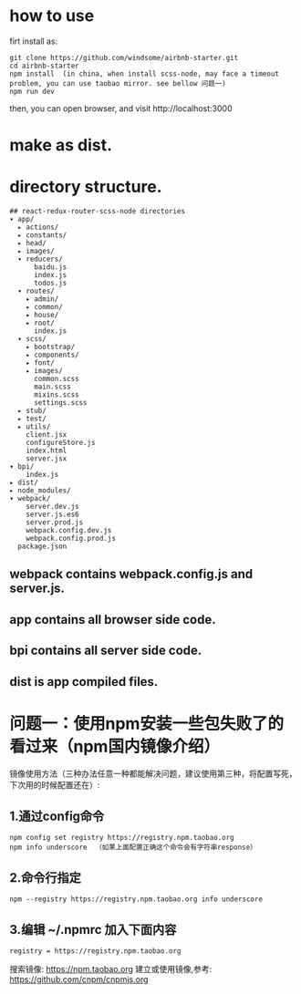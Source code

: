 # how to use
firt install as:
```
git clone https://github.com/windsome/airbnb-starter.git
cd airbnb-starter
npm install  (in china, when install scss-node, may face a timeout problem, you can use taobao mirror. see bellow 问题一)
npm run dev
```
then, you can open browser, and visit http://localhost:3000

# make as dist.


# directory structure.
```
## react-redux-router-scss-node directories
▾ app/
  ▸ actions/
  ▸ constants/
  ▸ head/
  ▸ images/
  ▾ reducers/
      baidu.js
      index.js
      todos.js
  ▾ routes/
    ▸ admin/
    ▸ common/
    ▸ house/
    ▸ root/
      index.js
  ▾ scss/
    ▸ bootstrap/
    ▸ components/
    ▸ font/
    ▸ images/
      common.scss
      main.scss
      mixins.scss
      settings.scss
  ▸ stub/
  ▸ test/
  ▸ utils/
    client.jsx
    configureStore.js
    index.html
    server.jsx
▾ bpi/
    index.js
▸ dist/
▸ node_modules/
▾ webpack/
    server.dev.js
    server.js.es6
    server.prod.js
    webpack.config.dev.js
    webpack.config.prod.js
  package.json
```

## webpack contains webpack.config.js and server.js.

## app contains all browser side code.

## bpi contains all server side code.

## dist is app compiled files.


# 问题一：使用npm安装一些包失败了的看过来（npm国内镜像介绍）
镜像使用方法（三种办法任意一种都能解决问题，建议使用第三种，将配置写死，下次用的时候配置还在）:
## 1.通过config命令
```
npm config set registry https://registry.npm.taobao.org 
npm info underscore  （如果上面配置正确这个命令会有字符串response）
```
## 2.命令行指定
```
npm --registry https://registry.npm.taobao.org info underscore 
```
## 3.编辑 ~/.npmrc 加入下面内容
```
registry = https://registry.npm.taobao.org
```
搜索镜像: https://npm.taobao.org
建立或使用镜像,参考: https://github.com/cnpm/cnpmjs.org



